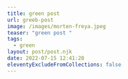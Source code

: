 ```yaml
---
title: green post
url: greeb-post
image: /images/morten-freya.jpeg
teaser: "green post "
tags:
  - green
layout: post/post.njk
date: 2022-07-15 12:41:28
eleventyExcludeFromCollections: false
---
```

